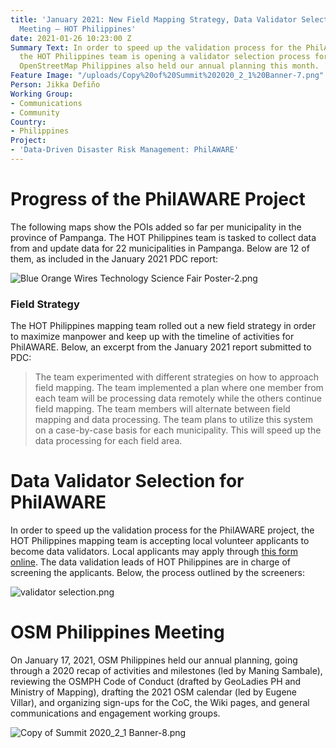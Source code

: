 ```yaml
---
title: 'January 2021: New Field Mapping Strategy, Data Validator Selection, OSMPH
  Meeting — HOT Philippines'
date: 2021-01-26 10:23:00 Z
Summary Text: In order to speed up the validation process for the PhilAWARE project,
  the HOT Philippines team is opening a validator selection process for local volunteers.
  OpenStreetMap Philippines also held our annual planning this month.
Feature Image: "/uploads/Copy%20of%20Summit%202020_2_1%20Banner-7.png"
Person: Jikka Defiño
Working Group:
- Communications
- Community
Country:
- Philippines
Project:
- 'Data-Driven Disaster Risk Management: PhilAWARE'
---
```


# Progress of the PhilAWARE Project

The following maps show the POIs added so far per municipality in the province of Pampanga. The HOT Philippines team is tasked to collect data from and update data for 22 municipalities in Pampanga. Below are 12 of them, as included in the January 2021 PDC report:

![Blue Orange Wires Technology Science Fair Poster-2.png](/uploads/Blue%20Orange%20Wires%20Technology%20Science%20Fair%20Poster-2.png)

### Field Strategy

The HOT Philippines mapping team rolled out a new field strategy in order to maximize manpower and keep up with the timeline of activities for PhilAWARE. Below, an excerpt from the January 2021 report submitted to PDC:

> The team experimented with different strategies on how to approach field mapping. The team implemented a plan where one member from each team will be processing data remotely while the others continue field mapping. The team members will alternate between field mapping and data processing. The team plans to utilize this system on a case-by-case basis for each municipality. This will speed up the data processing for each field area.

# Data Validator Selection for PhilAWARE

In order to speed up the validation process for the PhilAWARE project, the HOT Philippines mapping team is accepting local volunteer applicants to become data validators. Local applicants may apply through [this form online](https://bit.ly/HOTPHValidatorSelection). The data validation leads of HOT Philippines are in charge of screening the applicants. Below, the process outlined by the screeners:

![validator selection.png](/uploads/validator%20selection.png)

# OSM Philippines Meeting

On January 17, 2021, OSM Philippines held our annual planning, going through a 2020 recap of activities and milestones (led by Maning Sambale), reviewing the OSMPH Code of Conduct (drafted by GeoLadies PH and Ministry of Mapping), drafting the 2021 OSM calendar (led by Eugene Villar), and organizing sign-ups for the CoC, the Wiki pages, and general communications and engagement working groups.

![Copy of Summit 2020_2_1 Banner-8.png](/uploads/Copy%20of%20Summit%202020_2_1%20Banner-8.png)